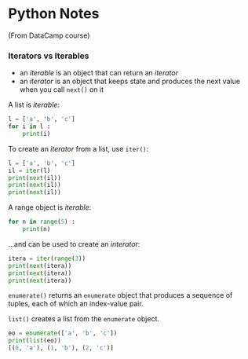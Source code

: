 # Python Notes

(From DataCamp course)

### Iterators vs Iterables

- an _iterable_ is an object that can return an _iterator_
- an _iterator_ is an object that keeps state and produces the next value when you call `next()` on it

A list is _iterable_:

```python
l = ['a', 'b', 'c']
for i in l :
    print(i)
```

To create an _iterator_ from a list, use `iter()`:

```python
l = ['a', 'b', 'c']
il = iter(l)
print(next(il))
print(next(il))
print(next(il))
```

A range object is _iterable_:

```python
for n in range(5) :
    print(n)
```

...and can be used to create an _interator_:

```python
itera = iter(range(3))
print(next(itera))
print(next(itera))
print(next(itera))
```

`enumerate()` returns an `enumerate` object that produces a sequence of tuples, each of which an index-value pair.

`list()` creates a list from the `enumerate` object.

```python
eo = enumerate(['a', 'b', 'c'])
print(list(eo))
[(0, 'a'), (1, 'b'), (2, 'c')]
```
